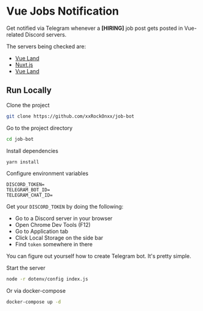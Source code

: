 
# Vue Jobs Notification

Get notified via Telegram whenever a **[HIRING]** job post gets posted in Vue-related Discord servers.

The servers being checked are:

- [Vue Land](https://discord.gg/vue)
- [Nuxt.js](https://discord.gg/b8kMdB9W)
- [Vue Land](https://community.vuetifyjs.com)

## Run Locally

Clone the project

```bash
git clone https://github.com/xxRockOnxx/job-bot
```

Go to the project directory

```bash
cd job-bot
```

Install dependencies

```bash
yarn install
```

Configure environment variables

```
DISCORD_TOKEN=
TELEGRAM_BOT_ID=
TELEGRAM_CHAT_ID=
```

Get  your `DISCORD_TOKEN` by doing the following:

- Go to a Discord server in your browser
- Open Chrome Dev Tools (F12)
- Go to Application tab
- Click Local Storage on the side bar
- Find `token` somewhere in there

You can figure out yourself how to create Telegram bot. It's pretty simple.

Start the server

```bash
node -r dotenv/config index.js
```

Or via docker-compose

```bash
docker-compose up -d
```
